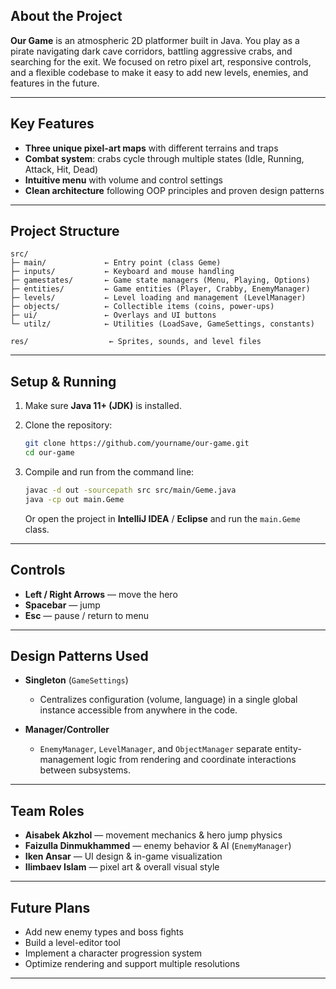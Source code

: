 ## About the Project

**Our Game** is an atmospheric 2D platformer built in Java. You play as a pirate navigating dark cave corridors, battling aggressive crabs, and searching for the exit. We focused on retro pixel art, responsive controls, and a flexible codebase to make it easy to add new levels, enemies, and features in the future.

---

## Key Features

* **Three unique pixel-art maps** with different terrains and traps
* **Combat system**: crabs cycle through multiple states (Idle, Running, Attack, Hit, Dead)
* **Intuitive menu** with volume and control settings
* **Clean architecture** following OOP principles and proven design patterns

---

## Project Structure

```
src/
├─ main/             ← Entry point (class Geme)
├─ inputs/           ← Keyboard and mouse handling
├─ gamestates/       ← Game state managers (Menu, Playing, Options)
├─ entities/         ← Game entities (Player, Crabby, EnemyManager)
├─ levels/           ← Level loading and management (LevelManager)
├─ objects/          ← Collectible items (coins, power-ups)
├─ ui/               ← Overlays and UI buttons
└─ utilz/            ← Utilities (LoadSave, GameSettings, constants)

res/                  ← Sprites, sounds, and level files
```

---

## Setup & Running

1. Make sure **Java 11+ (JDK)** is installed.
2. Clone the repository:

   ```bash
   git clone https://github.com/yourname/our-game.git
   cd our-game
   ```
3. Compile and run from the command line:

   ```bash
   javac -d out -sourcepath src src/main/Geme.java
   java -cp out main.Geme
   ```

   Or open the project in **IntelliJ IDEA** / **Eclipse** and run the `main.Geme` class.

---

## Controls

* **Left / Right Arrows** — move the hero
* **Spacebar** — jump
* **Esc** — pause / return to menu

---

## Design Patterns Used

* **Singleton** (`GameSettings`)

  * Centralizes configuration (volume, language) in a single global instance accessible from anywhere in the code.
* **Manager/Controller**

  * `EnemyManager`, `LevelManager`, and `ObjectManager` separate entity-management logic from rendering and coordinate interactions between subsystems.

---

## Team Roles

* **Aisabek Akzhol** — movement mechanics & hero jump physics
* **Faizulla Dinmukhammed** — enemy behavior & AI (`EnemyManager`)
* **Iken Ansar** — UI design & in-game visualization
* **Ilimbaev Islam** — pixel art & overall visual style

---

## Future Plans

* Add new enemy types and boss fights
* Build a level-editor tool
* Implement a character progression system
* Optimize rendering and support multiple resolutions

---

